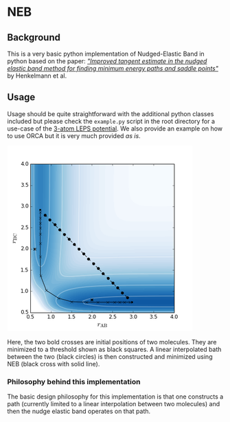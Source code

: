 # NEB

## Background
This is a very basic python implementation of Nudged-Elastic Band in python based on the paper: [*"Improved tangent estimate in the nudged elastic band method for finding minimum energy paths and saddle points"*](http://dx.doi.org/10.1063/1.1323224) by Henkelmann et al.

## Usage
Usage should be quite straightforward with the additional python classes included but please check the `example.py` script in the root directory for a use-case of the [3-atom LEPS potential](http://theory.cm.utexas.edu/henkelman/pubs/jonsson98_385.pdf).
We also provide an example on how to use ORCA but it is very much provided *as is*.

![Example of NEB with ](example.png)

Here, the two bold crosses are initial positions of two molecules.
They are minimized to a threshold shown as black squares.
A linear interpolated bath between the two (black circles) is then constructed and minimized using NEB (black cross with solid line).

### Philosophy behind this implementation
The basic design philosophy for this implementation is that one constructs a path (currently limited to a linear interpolation between two molecules) and then the nudge elastic band operates on that path.
